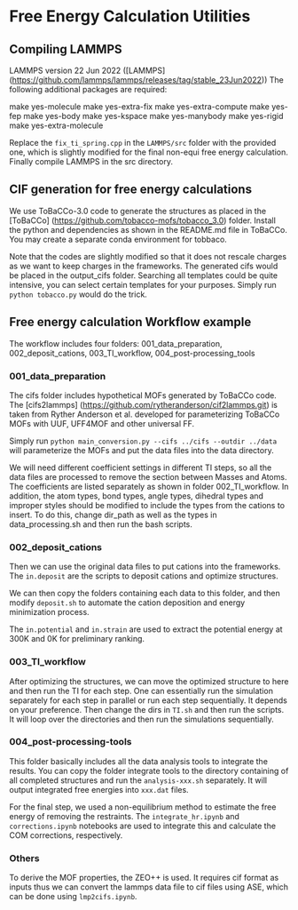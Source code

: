 # Free Energy Calculation Utilities

## Compiling LAMMPS

LAMMPS version 22 Jun 2022 ([LAMMPS] (https://github.com/lammps/lammps/releases/tag/stable_23Jun2022))
The following additional packages are required:

make yes-molecule
make yes-extra-fix
make yes-extra-compute
make yes-fep
make yes-body
make yes-kspace
make yes-manybody
make yes-rigid
make yes-extra-molecule

Replace the `fix_ti_spring.cpp` in the `LAMMPS/src` folder with the provided one, which is slightly modified for the final non-equi free energy calculation. Finally compile LAMMPS in the src directory.

## CIF generation for free energy calculations

We use ToBaCCo-3.0 code to generate the structures as placed in the [ToBaCCo] (https://github.com/tobacco-mofs/tobacco_3.0) folder. Install the python and dependencies as shown in the README.md file in ToBaCCo. You may create a separate conda environment for tobbaco.

Note that the codes are slightly modified so that it does not rescale charges as we want to keep charges in the frameworks. The generated cifs would be placed in the output_cifs folder. Searching all templates could be quite intensive, you can select certain templates for your purposes. Simply run `python tobacco.py` would do the trick.

## Free energy calculation Workflow example
The workflow includes four folders: 001_data_preparation, 002_deposit_cations, 003_TI_workflow, 004_post-processing_tools

### 001_data_preparation

The cifs folder includes hypothetical MOFs generated by ToBaCCo code. The [cifs2lammps] (https://github.com/rytheranderson/cif2lammps.git) is taken from Ryther Anderson et al. developed for parameterizing ToBaCCo MOFs with UUF, UFF4MOF and other universal FF. 

Simply run `python main_conversion.py --cifs ../cifs --outdir ../data` will parameterize the MOFs and put the data files into the data directory. 

We will need different coefficient settings in different TI steps, so all the data files are processed to remove the section between Masses and Atoms. The coefficients are listed separately as shown in folder 002_TI_workflow. In addition, the atom types, bond types, angle types, dihedral types and improper styles should be modified to include the types from the cations to insert. To do this, change dir_path as well as the types in data_processing.sh and then run the bash scripts.

### 002_deposit_cations

Then we can use the original data files to put cations into the frameworks. The `in.deposit` are the scripts to deposit cations and optimize structures. 

We can then copy the folders containing each data to this folder, and then modify `deposit.sh` to automate the cation deposition and energy minimization process. 

The `in.potential` and `in.strain` are used to extract the potential energy at 300K and 0K for preliminary ranking. 

### 003_TI_workflow

After optimizing the structures, we can move the optimized structure to here and then run the TI for each step. One can essentially run the simulation separately for each step in parallel or run each step sequentially. It depends on your preference. Then change the dirs in `TI.sh` and then run the scripts. It will loop over the directories and then run the simulations sequentially. 

### 004_post-processing-tools

This folder basically includes all the data analysis tools to integrate the results. You can copy the folder integrate tools to the directory containing of all completed structures and run the `analysis-xxx.sh` separately. It will output integrated free energies into `xxx.dat` files.

For the final step, we used a non-equilibrium method to estimate the free energy of removing the restraints. The `integrate_hr.ipynb` and `corrections.ipynb` notebooks are used to integrate this and calculate the COM corrections, respectively.

### Others

To derive the MOF properties, the ZEO++ is used. It requires cif format as inputs thus we can convert the lammps data file to cif files using ASE, which can be done using `lmp2cifs.ipynb`.



